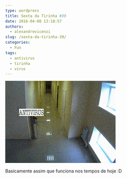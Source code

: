 ```yaml
---
type: wordpress
title: Sexta da Tirinha #39
date: 2016-04-08 13:18:57
authors:
  - alexandrevicenzi
slug: /sexta-da-tirinha-39/
categories:
  - Fun
tags:
  - antivirus
  - tirinha
  - virus
---
```


<img class="aligncenter size-medium wp-image-5134" src="/images/wp-content/uploads/2016/04/3osxY341ONkSyPwj16.gif" alt="Antivírus" />

Basicamente assim que funciona nos tempos de hoje :D